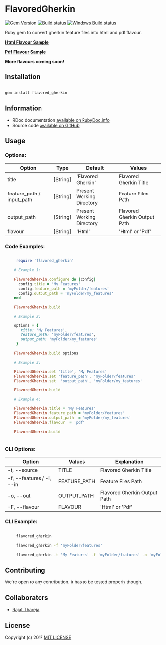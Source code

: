 # FlavoredGherkin

[![Gem Version](https://badge.fury.io/rb/flavored_gherkin.svg)](https://badge.fury.io/rb/flavored_gherkin)
[![Build status](https://travis-ci.org/rajatthareja/FlavoredGherkin.svg?branch=master)](https://travis-ci.org/rajatthareja/FlavoredGherkin)
[![Windows Build status](https://ci.appveyor.com/api/projects/status/agvyur7bg5ul1444/branch/master?svg=true)](https://ci.appveyor.com/project/rajatthareja/flavoredgherkin)
 

Ruby gem to convert gherkin feature files into html and pdf flavour.

**[Html Flavour Sample](https://flavoredgherkin.rajatthareja.com/sample/Flavored_Gherkin_Sample.html)**

**[Pdf Flavour Sample](https://flavoredgherkin.rajatthareja.com/sample/Flavored_Gherkin_Sample.pdf)**

**More flavours coming soon!**

## Installation

```bash

gem install flavored_gherkin

```

## Information

* RDoc documentation [available on RubyDoc.info](http://www.rubydoc.info/gems/flavored_gherkin)
* Source code [available on GitHub](https://github.com/rajatthareja/FlavoredGherkin)

## Usage

### Options:

| Option                    | Type        | Default                    | Values                        |
|---------------------------|-------------|----------------------------|-------------------------------|
| title                     | [String]    | 'Flavored Gherkin'         | Flavored Gherkin Title        |
| feature_path / input_path | [String]    | Present Working Directory  | Feature Files Path            |
| output_path               | [String]    | Present Working Directory  | Flavored Gherkin Output Path  |
| flavour                   | [String]    | 'Html'                     | 'Html' or 'Pdf'               |

### Code Examples:

```ruby

     require 'flavored_gherkin'
    
    # Example 1:
    
    FlavoredGherkin.configure do |config|
      config.title = 'My Features'
      config.feature_path = 'myFolder/features'
      config.output_path = 'myFolder/my_features'
    end
    
    FlavoredGherkin.build
    
    # Example 2:
    
    options = {
       title: 'My Features',
       feature_path: 'myFolder/features',
       output_path: 'myFolder/my_features'
     }
    
    FlavoredGherkin.build options
        
    # Example 3:
    
    FlavoredGherkin.set 'title', 'My Features'
    FlavoredGherkin.set 'feature_path', 'myFolder/features'
    FlavoredGherkin.set  'output_path', 'myFolder/my_features'
    
    FlavoredGherkin.build
    
    # Example 4:
    
    FlavoredGherkin.title = 'My Features'
    FlavoredGherkin.feature_path = 'myFolder/features'
    FlavoredGherkin.output_path  = 'myFolder/my_features'
    FlavoredGherkin.flavour  = 'pdf'
    
    FlavoredGherkin.build
                
```

### CLI Options:

| Option                     | Values        | Explanation                    |
|----------------------------|---------------|--------------------------------|
| -t, --source               | TITLE         | Flavored Gherkin Title         |
| -f, --features / -i, --in  | FEATURE_PATH  | Feature Files Path             |
| -o, --out                  | OUTPUT_PATH   | Flavored Gherkin Output Path   |
| -F, --flavour              | FLAVOUR       | 'Html' or 'Pdf'                |

### CLI Example:

```bash

     flavored_gherkin
     
     flavored_gherkin -f 'myFolder/features'
     
     flavored_gherkin -t 'My Features' -f 'myFolder/features' -o 'myFolder/my_features'

```

## Contributing

We're open to any contribution. It has to be tested properly though.

## Collaborators

* [Rajat Thareja](https://rajatthareja.com)

## License

Copyright (c) 2017 [MIT LICENSE](LICENSE)
